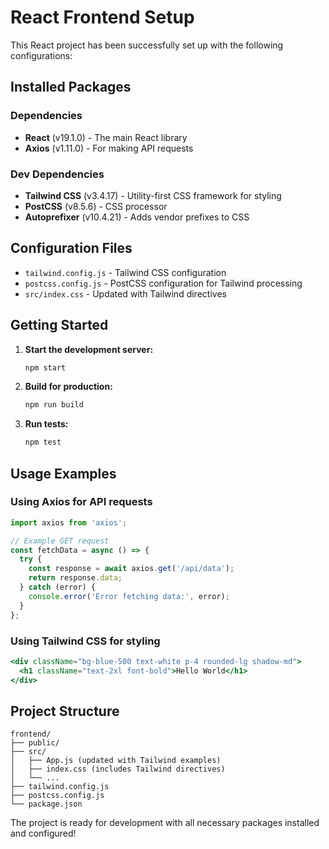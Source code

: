 # React Frontend Setup

This React project has been successfully set up with the following configurations:

## Installed Packages

### Dependencies
- **React** (v19.1.0) - The main React library
- **Axios** (v1.11.0) - For making API requests

### Dev Dependencies
- **Tailwind CSS** (v3.4.17) - Utility-first CSS framework for styling
- **PostCSS** (v8.5.6) - CSS processor
- **Autoprefixer** (v10.4.21) - Adds vendor prefixes to CSS

## Configuration Files

- `tailwind.config.js` - Tailwind CSS configuration
- `postcss.config.js` - PostCSS configuration for Tailwind processing
- `src/index.css` - Updated with Tailwind directives

## Getting Started

1. **Start the development server:**
   ```bash
   npm start
   ```

2. **Build for production:**
   ```bash
   npm run build
   ```

3. **Run tests:**
   ```bash
   npm test
   ```

## Usage Examples

### Using Axios for API requests
```javascript
import axios from 'axios';

// Example GET request
const fetchData = async () => {
  try {
    const response = await axios.get('/api/data');
    return response.data;
  } catch (error) {
    console.error('Error fetching data:', error);
  }
};
```

### Using Tailwind CSS for styling
```jsx
<div className="bg-blue-500 text-white p-4 rounded-lg shadow-md">
  <h1 className="text-2xl font-bold">Hello World</h1>
</div>
```

## Project Structure
```
frontend/
├── public/
├── src/
│   ├── App.js (updated with Tailwind examples)
│   ├── index.css (includes Tailwind directives)
│   └── ...
├── tailwind.config.js
├── postcss.config.js
└── package.json
```

The project is ready for development with all necessary packages installed and configured!

